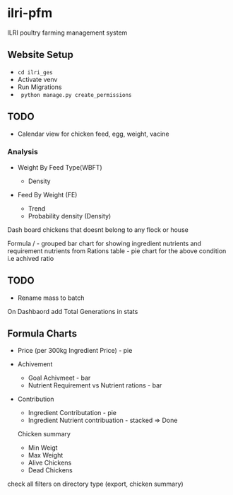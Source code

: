# ilri-pfm
ILRI poultry farming management system

## Website Setup

- ``` cd ilri_ges ```
- Activate venv
- Run Migrations
- ``` python manage.py create_permissions```

## TODO
- Calendar view for chicken feed, egg, weight, vacine

### Analysis
- Weight By Feed Type(WBFT)
    - Density

- Feed By Weight (FE)
    - Trend
    - Probability density (Density) 


Dash board chickens that doesnt belong to any flock or house

Formula /
    - grouped bar chart for showing ingredient nutrients and requirement nutrients from Rations table
    - pie chart for the above condition i.e achived ratio

## TODO

- Rename mass to batch


On Dashbaord add Total Generations in stats


## Formula Charts

- Price (per 300kg Ingredient Price) - pie
- Achivement
    - Goal Achivmeet - bar
    - Nutrient Requirement vs Nutrient rations - bar
- Contribution
    - Ingredient Contributation - pie
    - Ingredient Nutrient contribuation - stacked => Done


    Chicken summary
    - Min Weigt
    - Max Weight
    - Alive Chickens
    - Dead Chickens

check all filters on directory type (export, chicken summary)